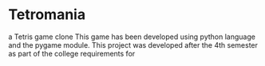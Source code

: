 # Tetromania
a Tetris game clone 
This game has been developed using python language and the pygame module. This project was developed after the 4th semester as part of the college requirements for 
